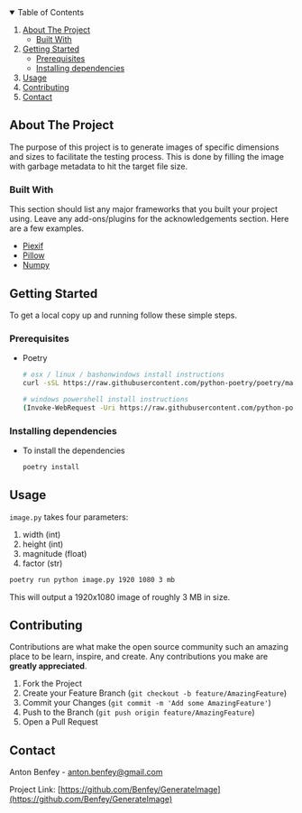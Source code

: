 <!-- TABLE OF CONTENTS -->
<details open="open">
  <summary>Table of Contents</summary>
  <ol>
    <li>
      <a href="#about-the-project">About The Project</a>
      <ul>
        <li><a href="#built-with">Built With</a></li>
      </ul>
    </li>
    <li>
      <a href="#getting-started">Getting Started</a>
      <ul>
        <li><a href="#prerequisites">Prerequisites</a></li>
        <li><a href="#installing-dependencies">Installing dependencies</a></li>
      </ul>
    </li>
    <li><a href="#usage">Usage</a></li>
    <li><a href="#contributing">Contributing</a></li>
    <li><a href="#contact">Contact</a></li>
  </ol>
</details>



<!-- ABOUT THE PROJECT -->
## About The Project

The purpose of this project is to generate images of specific dimensions and sizes to facilitate the testing process.
This is done by filling the image with garbage metadata to hit the target file size.

### Built With

This section should list any major frameworks that you built your project using. Leave any add-ons/plugins for the acknowledgements section. Here are a few examples.
* [Piexif](https://piexif.readthedocs.io/en/latest/)
* [Pillow](https://pillow.readthedocs.io/en/stable/)
* [Numpy](https://numpy.org/)



<!-- GETTING STARTED -->
## Getting Started

To get a local copy up and running follow these simple steps.

### Prerequisites

* Poetry
  ```sh
  # osx / linux / bashonwindows install instructions
  curl -sSL https://raw.githubusercontent.com/python-poetry/poetry/master/get-poetry.py | python -

  # windows powershell install instructions
  (Invoke-WebRequest -Uri https://raw.githubusercontent.com/python-poetry/poetry/master/get-poetry.py -UseBasicParsing).Content | python -
  ```

### Installing dependencies

* To install the dependencies
  ```sh
  poetry install
  ```

<!-- USAGE EXAMPLES -->
## Usage

`image.py` takes four parameters:
1. width (int)
2. height (int)
3. magnitude (float)
4. factor (str)

  ```sh
  poetry run python image.py 1920 1080 3 mb
  ```

This will output a 1920x1080 image of roughly 3 MB in size.

<!-- CONTRIBUTING -->
## Contributing

Contributions are what make the open source community such an amazing place to be learn, inspire, and create. Any contributions you make are **greatly appreciated**.

1. Fork the Project
2. Create your Feature Branch (`git checkout -b feature/AmazingFeature`)
3. Commit your Changes (`git commit -m 'Add some AmazingFeature'`)
4. Push to the Branch (`git push origin feature/AmazingFeature`)
5. Open a Pull Request

<!-- CONTACT -->
## Contact

Anton Benfey - anton.benfey@gmail.com

Project Link: [https://github.com/Benfey/GenerateImage](https://github.com/Benfey/GenerateImage)
